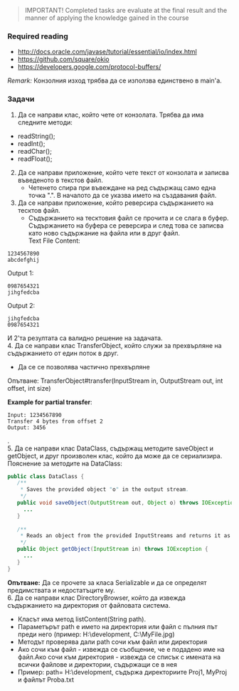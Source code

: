 > IMPORTANT! Completed tasks are evaluate at the final result and the manner of applying the knowledge gained in the  course 

### Required reading  
* http://docs.oracle.com/javase/tutorial/essential/io/index.html
* https://github.com/square/okio
* https://developers.google.com/protocol-buffers/  

*Remark:* Конзолния изход трябва да се използва единствено в main'а.  

### Задачи  
1. Да се направи клас, който чете от конзолата. Трябва да има следните методи:  
 * readString();
 * readInt();
 * readChar();
 * readFloat();  
2. Да се направи приложение, който чете текст от конзолата и записва въведеното в текстов файл.  
   * Четенето спира при въвеждане на ред съдържащ само една точка ".". В началото да се указва името на създавания файл.
3. Да се направи приложение, който реверсира съдържанието на тесктов файл.  
   * Съдържанието на тесктовия файл се прочита и се слага в буфер. Съдържанието на буфера се реверсира и след това се записва като ново съдържание на файла или в друг файл.  
Text File Content: 
```
1234567890
abcdefghij
```
Output 1:
```
0987654321
jihgfedcba
```
Output 2:
```
jihgfedcba
0987654321
```
И 2'та резултата са валидно решение на задачата.  
4. Да се направи клас TransferObject, който служи за прехвърляне на съдържанието от един поток в друг.
 * Да се се позволява частично прехвърляне  

Опътване: TransferObject#transfer(InputStream in, OutputStream out, int offset, int size)  

**Example for partial transfer**:  
```
Input: 1234567890  
Transfer 4 bytes from offset 2  
Output: 3456  
```  
.  
5. Да се направи клас DataClass, съдържащ методите saveObject и getObject, и друг произволен клас, който да може да се сериализира.
Пояснение за методите на DataClass:  
```java
public class DataClass {
   /**
    * Saves the provided object "o" in the output stream. 
    */
   public void saveObject(OutputStream out, Object o) throws IOException {
     ...
   }
 
   /**
    * Reads an object from the provided InputStreams and returns it as result. 
    */
   public Object getObject(InputStream in) throws IOException {
     ...
   }
}
```

**Опътване:** Да се прочете за класа Serializable и да се определят предимствата и недостатъците му.  
6. Да се направи клас DirectoryBrowser, който да извежда съдържанието на директория от файловата система.
 * Класът има метод listContent(String path).
 * Параметърът path е името на директория или файл с пълния път преди него (пример: H:\development\, C:\MyFile.jpg)
 * Методът проверява дали path сочи към файл или директория  
 * Ако сочи към файл - извежда се съобщение, че е подадено име на файл.Ако сочи към директория - извежда се списък с имената на всички файлове и директории, съдържащи се в нея
 * Пример: path= H:\development\, съдържа директориите Proj1, MyProj и файлът Proba.txt  
